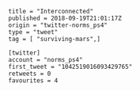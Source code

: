 ```
title = "Interconnected"
published = 2018-09-19T21:01:17Z
origin = "twitter-norms_ps4"
type = "tweet"
tag = [ "surviving-mars",]

[twitter]
account = "norms_ps4"
first_tweet = "1042519016093429765"
retweets = 0
favourites = 4
```

<p class='image'><img src='https://mnf.m17s.net/2018/09/19/DnfFhPmWsAE_LMn.jpg' alt=''></p>

